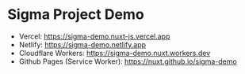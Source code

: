 # Sigma Project Demo


- Vercel: https://sigma-demo.nuxt-js.vercel.app
- Netlify: https://sigma-demo.netlify.app
- Cloudflare Workers: https://sigma-demo.nuxt.workers.dev
- Github Pages (Service Worker): https://nuxt.github.io/sigma-demo

